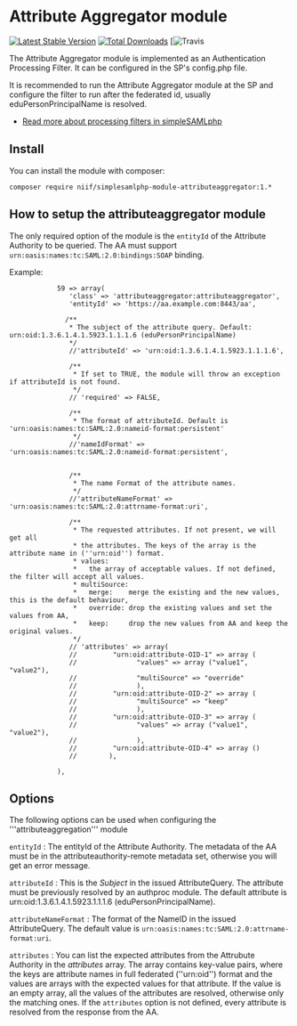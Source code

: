 Attribute Aggregator module
==============

[![Latest Stable Version](https://poser.pugx.org/niif/simplesamlphp-module-attributeaggregator/v/stable)](https://packagist.org/packages/niif/simplesamlphp-module-attributeaggregator) [![Total Downloads](https://poser.pugx.org/niif/simplesamlphp-module-attributeaggregator/downloads)](https://packagist.org/packages/niif/simplesamlphp-module-attributeaggregator) [![Travis](https://travis-ci.org/NIIF/simplesamlphp-module-attributeaggregator.svg?branch=master)

The Attribute Aggregator module is implemented as an Authentication Processing Filter. 
It can be configured in the SP's config.php file.

It is recommended to run the Attribute Aggregator module at the SP and configure the
filter to run after the federated id, usually eduPersonPrincipalName is resolved.

  * [Read more about processing filters in simpleSAMLphp](simplesamlphp-authproc)

Install
-------------------------------

You can install the module with composer:

    composer require niif/simplesamlphp-module-attributeaggregator:1.*

How to setup the attributeaggregator module
-------------------------------

The only required option of the module is the `entityId` of the Attribute Authority to 
be queried. The AA must support `urn:oasis:names:tc:SAML:2.0:bindings:SOAP` binding.

Example:

                59 => array(
                   'class' => 'attributeaggregator:attributeaggregator',
                   'entityId' => 'https://aa.example.com:8443/aa',

                  /**
                   * The subject of the attribute query. Default: urn:oid:1.3.6.1.4.1.5923.1.1.1.6 (eduPersonPrincipalName)
                   */
                   //'attributeId' => 'urn:oid:1.3.6.1.4.1.5923.1.1.1.6',

                   /** 
                    * If set to TRUE, the module will throw an exception if attributeId is not found.
                    */
                   // 'required' => FALSE,

                   /** 
                    * The format of attributeId. Default is 'urn:oasis:names:tc:SAML:2.0:nameid-format:persistent'
                    */
                   //'nameIdFormat' => 'urn:oasis:names:tc:SAML:2.0:nameid-format:persistent',


                   /**
                    * The name Format of the attribute names.
                    */
                   //'attributeNameFormat' => 'urn:oasis:names:tc:SAML:2.0:attrname-format:uri',

                   /**
                    * The requested attributes. If not present, we will get all
                    * the attributes. The keys of the array is the attribute name in (''urn:oid'') format.
                    * values:
                    *   the array of acceptable values. If not defined, the filter will accept all values.
                    * multiSource:
                    *   merge:    merge the existing and the new values, this is the default behaviour,
                    *   override: drop the existing values and set the values from AA,
                    *   keep:     drop the new values from AA and keep the original values.
                    */
                   // 'attributes' => array(
                   //         "urn:oid:attribute-OID-1" => array (
                   //               "values" => array ("value1", "value2"),
                   //               "multiSource" => "override"
                   //               ),
                   //         "urn:oid:attribute-OID-2" => array (
                   //               "multiSource" => "keep"
                   //               ),
                   //         "urn:oid:attribute-OID-3" => array (
                   //               "values" => array ("value1", "value2"),
                   //               ),
                   //         "urn:oid:attribute-OID-4" => array ()
                   //        ),

                ),


Options
-------

The following options can be used when configuring the '''attributeaggregation''' module

`entityId`
:   The entityId of the Attribute Authority. The metadata of the AA must be in the
    attributeauthority-remote metadata set, otherwise you will get an error message.

`attributeId`
:   This is the *Subject* in the issued AttributeQuery. The attribute must be previously 
resolved by an authproc module. The default attribute is urn:oid:1.3.6.1.4.1.5923.1.1.1.6 
(eduPersonPrincipalName).

`attributeNameFormat`
:   The format of the NameID in the issued AttributeQuery. The default value is 
`urn:oasis:names:tc:SAML:2.0:attrname-format:uri`.

`attributes`
:   You can list the expected attributes from the Attrubute Authority in the *attributes* 
array. The array contains key-value pairs, where the keys are attribute names in full 
federated (''urn:oid'') format and the values are arrays with the expected values for 
that attribute. If the value is an empty array, all the values of the attributes are 
resolved, otherwise only the matching ones. If the `attributes` option is not defined, 
every attribute is resolved from the response from the AA.
